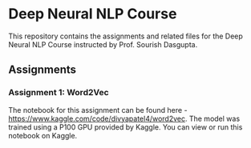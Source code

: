 # Deep Neural NLP Course

This repository contains the assignments and related files for the Deep Neural NLP Course instructed by Prof. Sourish Dasgupta.

## Assignments

### Assignment 1: Word2Vec

The notebook for this assignment can be found here - https://www.kaggle.com/code/divyapatel4/word2vec. 
The model was trained using a P100 GPU provided by Kaggle. You can view or run this notebook on Kaggle.

